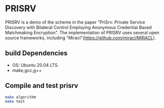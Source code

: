 # PRISRV
PRISRV is a demo of the scheme in the paper "PriSrv: Private Service Discovery with Bilateral Control Employing Anonymous Credential Based Matchmaking Encryption". The implementation of PRISRV uses several open source frameworks, including "Miracl"(https://github.com/miracl/MIRACL).


## build Dependencies

* OS: Ubuntu 20.04 LTS.
* make,gcc,g++



## Compile and test prisrv

```sh
make algorithm
make test
```


